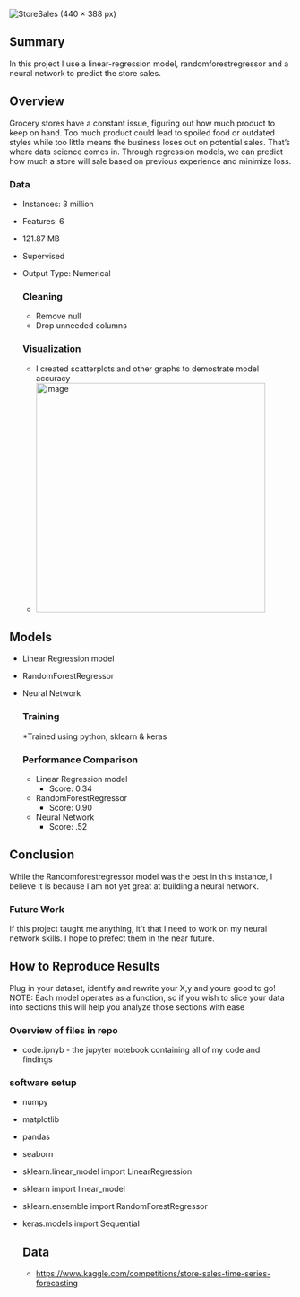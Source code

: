 ![StoreSales (440 × 388 px)](https://user-images.githubusercontent.com/111559921/232253940-33079fde-7ae8-408e-b077-9b9c9876cf64.png)


  ## Summary
In this project I use a linear-regression model, randomforestregressor and a neural network to predict the store sales.

## Overview
Grocery stores have a constant issue, figuring out how much product to keep on hand. Too much product could lead to spoiled food or outdated styles while too little means the business loses out on potential sales. That’s where data science comes in. Through regression models, we can predict how much a store will sale based on previous experience and minimize loss. 



  ### Data
  * Instances: 3 million 
  * Features: 6 
  * 121.87 MB
  * Supervised
  * Output Type: Numerical
  
    ### Cleaning
      * Remove null
      * Drop unneeded columns 
  
    ### Visualization 
      * I created scatterplots and other graphs to demostrate model accuracy
      * <img width="409" alt="image" src="https://user-images.githubusercontent.com/111559921/236515334-f9ae36fa-22e4-4fa7-b125-47380423bdca.png">


  ## Models
  * Linear Regression model
  * RandomForestRegressor
  * Neural Network

    ### Training
      *Trained using python, sklearn & keras
  
    ### Performance Comparison 
    * Linear Regression model
      * Score: 0.34
    * RandomForestRegressor
      * Score: 0.90
    * Neural Network
      * Score: .52
    
  ## Conclusion
  While the Randomforestregressor model was the best in this instance, I believe it is because I am not yet great at building a neural network.
    
  ### Future Work 
  If this project taught me anything, it't that I need to work on my neural network skills. I hope to prefect them in the near future.
  
  ## How to Reproduce Results
  Plug in your dataset, identify and rewrite your X,y and youre good to go! NOTE: Each model operates as a function, so if you wish to slice your data into sections this will help you analyze those sections with ease
  
  ### Overview of files in repo
  * code.ipnyb - the jupyter notebook containing all of my code and findings
  
  ### software setup 
* numpy
* matplotlib
* pandas
* seaborn
* sklearn.linear_model import LinearRegression
* sklearn import linear_model
* sklearn.ensemble import RandomForestRegressor
* keras.models import Sequential

  
  ## Data
  * https://www.kaggle.com/competitions/store-sales-time-series-forecasting

